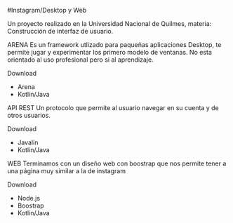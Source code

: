 #Instagram/Desktop y Web

Un proyecto realizado en la Universidad Nacional de Quilmes, materia: Construcción de interfaz de usuario.

ARENA
Es un framework utlizado para paqueñas aplicaciones Desktop, te permite jugar y experimentar los primero modelo de ventanas. No esta orientado al uso profesional pero si al aprendizaje.

Download
- Arena
- Kotlin/Java

API REST
Un protocolo que permite al usuario navegar en su cuenta y de otros usuarios.

Download
- Javalin
- Kotlin/Java

WEB
Terminamos con un diseño web con boostrap que nos permite tener a una página muy similar a la de instagram

Download
- Node.js
- Boostrap
- Kotlin/Java
